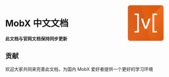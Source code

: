 <img src="docs/mobx.png" alt="logo" height="120" align="right" />

# MobX 中文文档

#### 此文档与官网文档保持同步更新

## 贡献

欢迎大家共同来完善此文档，为国内 MobX 爱好者提供一个更好的学习环境
